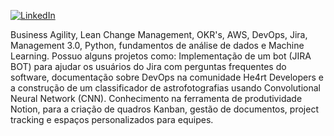 [![LinkedIn](https://img.shields.io/badge/LinkedIn-0077B5?style=for-the-badge&logo=linkedin&logoColor=white)](https://www.linkedin.com/in/lucas-barcat/)

Business Agility, Lean Change Management, OKR's, AWS, DevOps, Jira, Management 3.0, Python, fundamentos de análise de dados e Machine Learning. Possuo alguns projetos como: Implementação de um bot (JIRA BOT) para ajudar os usuários do Jira com perguntas frequentes do software, documentação sobre DevOps na comunidade He4rt Developers e a construção de um classificador de astrofotografias usando Convolutional Neural Network (CNN). Conhecimento na ferramenta de produtividade Notion, para a criação de quadros Kanban, gestão de documentos, project tracking e espaços personalizados para equipes.